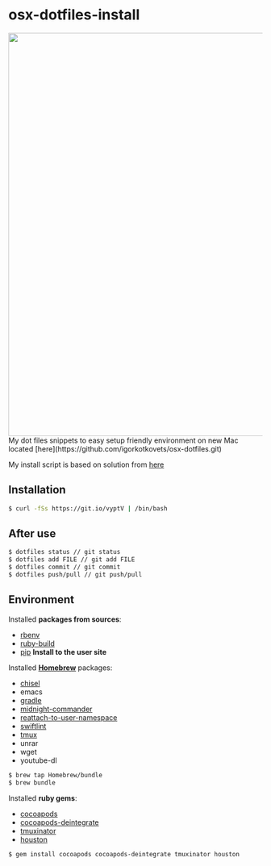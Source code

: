 # osx-dotfiles-install
<img src="https://raw.githubusercontent.com/igorkotkovets/osx-dotfiles-install/master/terminal.png" width="800">
My dot files snippets to easy setup friendly environment on new Mac located [here](https://github.com/igorkotkovets/osx-dotfiles.git)

My install script is based on solution from [here](https://developer.atlassian.com/blog/2016/02/best-way-to-store-dotfiles-git-bare-repo/)

## Installation 
```bash
$ curl -fSs https://git.io/vyptV | /bin/bash
```

## After use
```bash
$ dotfiles status // git status
$ dotfiles add FILE // git add FILE
$ dotfiles commit // git commit
$ dotfiles push/pull // git push/pull
```
## Environment
Installed <b>packages from sources</b>:
* [rbenv](https://github.com/rbenv/rbenv)
* [ruby-build](https://github.com/rbenv/ruby-build)
* [pip](http://pip.readthedocs.io/en/stable/installing/) **Install to the user site**

Installed <b>[Homebrew](https://brew.sh)</b> packages:
* [chisel](https://github.com/facebook/chisel)
* emacs 
* [gradle](https://github.com/gradle/gradle)
* [midnight-commander](https://github.com/rg3/youtube-dl)
* [reattach-to-user-namespace](https://github.com/ChrisJohnsen/tmux-MacOSX-pasteboard)
* [swiftlint](https://github.com/realm/SwiftLint)
* [tmux](https://github.com/tmux/tmux)
* unrar
* wget
* youtube-dl

```bash
$ brew tap Homebrew/bundle
$ brew bundle
```

Installed <b>ruby gems</b>:
* [cocoapods](https://github.com/CocoaPods/CocoaPods)
* [cocoapods-deintegrate](https://github.com/CocoaPods/cocoapods-deintegrate)
* [tmuxinator](https://github.com/tmuxinator/tmuxinator)
* [houston](https://github.com/nomad/houston)
```bash
$ gem install cocoapods cocoapods-deintegrate tmuxinator houston
```

